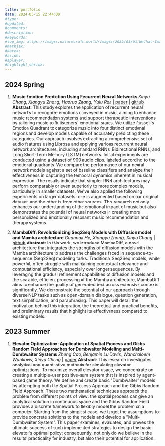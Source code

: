 ```yaml
---
title: portfolio
date: 2024-05-15 22:44:00
#type:
#updated:
#comments:
#description:
#keywords:
#top_img: https://images.naturecraft.world/images/2022/03/01/WeChat-Image_20220228211407.jpg
#mathjax:
#katex:
#aside:
#aplayer:
#highlight_shrink:
---
```


## 2024 Spring

1. **Music Emotion Prediction Using Recurrent Neural Networks**
    *Xinyu Chang, Xiangyu Zhang, Haoruo Zhang, Yulu Ran* | [paper](https://arxiv.org/abs/2405.06747) | [github](https://github.com/XiyahC/MusicEmotionRec)
    **Abstract**: This study explores the application of recurrent neural networks to recognize emotions conveyed in music, aiming to enhance music recommendation systems and support therapeutic interventions by tailoring music to fit listeners' emotional states. We utilize Russell's Emotion Quadrant to categorize music into four distinct emotional regions and develop models capable of accurately predicting these categories. Our approach involves extracting a comprehensive set of audio features using Librosa and applying various recurrent neural network architectures, including standard RNNs, Bidirectional RNNs, and Long Short-Term Memory (LSTM) networks. Initial experiments are conducted using a dataset of 900 audio clips, labeled according to the emotional quadrants. We compare the performance of our neural network models against a set of baseline classifiers and analyze their effectiveness in capturing the temporal dynamics inherent in musical expression. The results indicate that simpler RNN architectures may perform comparably or even superiorly to more complex models, particularly in smaller datasets. We've also applied the following experiments on larger datasets: one is augmented based on our original dataset, and the other is from other sources. This research not only enhances our understanding of the emotional impact of music but also demonstrates the potential of neural networks in creating more personalized and emotionally resonant music recommendation and therapy systems.

2. **MambaDiff: Revolutionizing Seq2Seq Models with Diffusion model and Mamba architecture**
    *Guannan He, Xiangyu Zhang, Xinyu Chang* | [github](https://github.com/XiyahC/MambaDiff/tree/master)
    **Abstract**: In this work, we introduce MambaDiff, a novel architecture that integrates the strengths of diffusion models with the Mamba architecture to address the challenges faced in sequence-to-sequence (Seq2Seq) modeling tasks. Traditional Seq2Seq models, while powerful, often struggle with maintaining contextual relevance and computational efficiency, especially over longer sequences. By leveraging the gradual refinement capabilities of diffusion models and the scalable, efficient processing of the Mamba architecture, MambaDiff aims to enhance the quality of generated text across extensive contexts significantly. We demonstrate the potential of our approach through diverse NLP tasks such as open-domain dialogue, question generation, text simplification, and paraphrasing. This paper will detail the motivation behind this integration, the theoretical and practical benefits, and preliminary results that highlight its effectiveness compared to existing models.

## 2023 Summer

1. **Elevator Optimization: Application of Spatial Process and Gibbs Random Field Approaches for Dumbwaiter Modeling and Multi-Dumbwaiter Systems**
    *Zheng Cao, Benjamin Lu Davis, Wanchaloem Wunkaew, Xinyu Chang* | [paper](https://arxiv.org/abs/2209.12401)
    **Abstract**: This research investigates analytical and quantitative methods for simulating elevator optimizations. To maximize overall elevator usage, we concentrate on creating a multiple-user positive-sum system that is inspired by agent-based game theory. We define and create basic "Dumbwaiter" models by attempting both the Spatial Process Approach and the Gibbs Random Field Approach. These two mathematical techniques approach the problem from different points of view: the spatial process can give an analytical solution in continuous space and the Gibbs Random Field provides a discrete framework to flexibly model the problem on a computer. Starting from the simplest case, we target the assumptions to provide concrete solutions to the models and develop a "Multi-Dumbwaiter System". This paper examines, evaluates, and proves the ultimate success of such implemented strategies to design the basic elevator's optimal policy; consequently, not only do we believe in the results' practicality for industry, but also their potential for application.